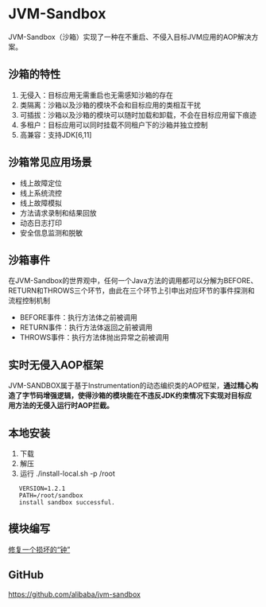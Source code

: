 # JVM-Sandbox

JVM-Sandbox（沙箱）实现了一种在不重启、不侵入目标JVM应用的AOP解决方案。

## 沙箱的特性
1. 无侵入：目标应用无需重启也无需感知沙箱的存在
2. 类隔离：沙箱以及沙箱的模块不会和目标应用的类相互干扰
3. 可插拔：沙箱以及沙箱的模块可以随时加载和卸载，不会在目标应用留下痕迹
4. 多租户：目标应用可以同时挂载不同租户下的沙箱并独立控制
5. 高兼容：支持JDK[6,11]


## 沙箱常见应用场景

- 线上故障定位
- 线上系统流控
- 线上故障模拟
- 方法请求录制和结果回放
- 动态日志打印
- 安全信息监测和脱敏

## 沙箱事件
在JVM-Sandbox的世界观中，任何一个Java方法的调用都可以分解为BEFORE、RETURN和THROWS三个环节，由此在三个环节上引申出对应环节的事件探测和流程控制机制

- BEFORE事件：执行方法体之前被调用
- RETURN事件：执行方法体返回之前被调用
- THROWS事件：执行方法体抛出异常之前被调用


## 实时无侵入AOP框架
JVM-SANDBOX属于基于Instrumentation的动态编织类的AOP框架，**通过精心构造了字节码增强逻辑，使得沙箱的模块能在不违反JDK约束情况下实现对目标应用方法的无侵入运行时AOP拦截。**

## 本地安装
1. 下载
2. 解压
3. 运行 ./install-local.sh -p /root

```
   VERSION=1.2.1
   PATH=/root/sandbox
   install sandbox successful.
```

## 模块编写
[修复一个损坏的“钟”](https://github.com/alibaba/jvm-sandbox/wiki/FIRST-MODULE)


## GitHub
https://github.com/alibaba/jvm-sandbox
